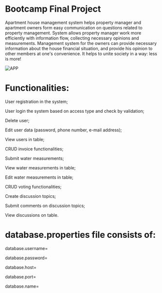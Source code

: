 # Bootcamp Final Project

Apartment house management system helps property manager and apartment owners form easy communication on questions related to property management.
System allows property manager work more efficiently with information flow, collecting necessary opinions and measurements.
Management system for the owners can provide necessary information about the house financial situation, and provide his opinion to other members at one's convenience.
It helps to unite society in a way: less is more!

![APP](https://github.com/Valda1/appartment_management_system/assets/104151972/966bea04-38a5-4674-873c-49e29a7fdf39)


# Functionalities:

User registration in the system;

User login the system based on access type and check by validation;

Delete user;

Edit user data (password, phone number, e-mail address);

View users in table; 

CRUD invoice functionalities;

Submit water measurements;

View water measurements in table;

Edit water measurements in table;

CRUD voting functionalities;

Create discussion topics;

Submit comments on discussion topics;

View discussions on table.

# database.properties file consists of:

database.username=

database.password=

database.host=

database.port=

database.name=
